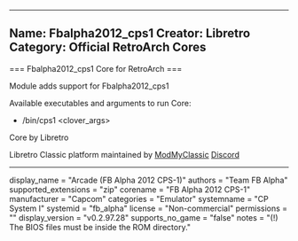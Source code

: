 -----------------------
Name: Fbalpha2012_cps1
Creator: Libretro
Category: Official RetroArch Cores
-----------------------

=== Fbalpha2012_cps1 Core for RetroArch ===

Module adds support for Fbalpha2012_cps1

Available executables and arguments to run Core:
- /bin/cps1 <rom> <clover_args>

Core by Libretro

Libretro Classic platform maintained by [ModMyClassic](https://modmyclassic.com) [Discord](https://discordapp.com/invite/8gygsrw)

-----------------------

display_name = "Arcade (FB Alpha 2012 CPS-1)"
authors = "Team FB Alpha"
supported_extensions = "zip"
corename = "FB Alpha 2012 CPS-1"
manufacturer = "Capcom"
categories = "Emulator"
systemname = "CP System I"
systemid = "fb_alpha"
license = "Non-commercial"
permissions = ""
display_version = "v0.2.97.28"
supports_no_game = "false"
notes = "(!) The BIOS files must be inside the ROM directory."
